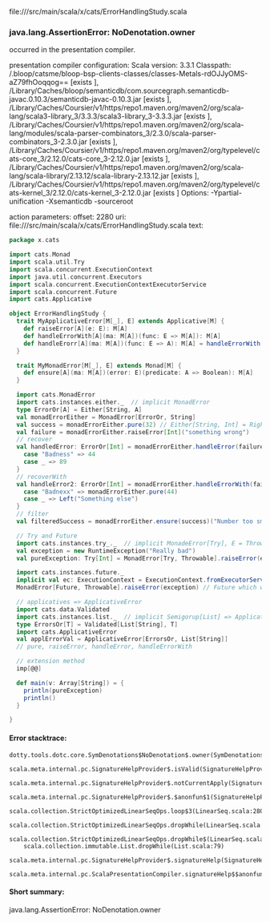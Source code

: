 file://<WORKSPACE>/src/main/scala/x/cats/ErrorHandlingStudy.scala
### java.lang.AssertionError: NoDenotation.owner

occurred in the presentation compiler.

presentation compiler configuration:
Scala version: 3.3.1
Classpath:
<WORKSPACE>/.bloop/catsme/bloop-bsp-clients-classes/classes-Metals-rdOJJyOMS-aZ79fhOoqqog== [exists ], <HOME>/Library/Caches/bloop/semanticdb/com.sourcegraph.semanticdb-javac.0.10.3/semanticdb-javac-0.10.3.jar [exists ], <HOME>/Library/Caches/Coursier/v1/https/repo1.maven.org/maven2/org/scala-lang/scala3-library_3/3.3.3/scala3-library_3-3.3.3.jar [exists ], <HOME>/Library/Caches/Coursier/v1/https/repo1.maven.org/maven2/org/scala-lang/modules/scala-parser-combinators_3/2.3.0/scala-parser-combinators_3-2.3.0.jar [exists ], <HOME>/Library/Caches/Coursier/v1/https/repo1.maven.org/maven2/org/typelevel/cats-core_3/2.12.0/cats-core_3-2.12.0.jar [exists ], <HOME>/Library/Caches/Coursier/v1/https/repo1.maven.org/maven2/org/scala-lang/scala-library/2.13.12/scala-library-2.13.12.jar [exists ], <HOME>/Library/Caches/Coursier/v1/https/repo1.maven.org/maven2/org/typelevel/cats-kernel_3/2.12.0/cats-kernel_3-2.12.0.jar [exists ]
Options:
-Ypartial-unification -Xsemanticdb -sourceroot <WORKSPACE>


action parameters:
offset: 2280
uri: file://<WORKSPACE>/src/main/scala/x/cats/ErrorHandlingStudy.scala
text:
```scala
package x.cats

import cats.Monad
import scala.util.Try
import scala.concurrent.ExecutionContext
import java.util.concurrent.Executors
import scala.concurrent.ExecutionContextExecutorService
import scala.concurrent.Future
import cats.Applicative

object ErrorHandlingStudy {
  trait MyApplicativeError[M[_], E] extends Applicative[M] {
    def raiseError[A](e: E): M[A]
    def handleErrorWith[A](ma: M[A])(func: E => M[A]): M[A]
    def handleErorr[A](ma: M[A])(func: E => A): M[A] = handleErrorWith(ma)(e => pure(func(e)))
  }

  trait MyMonadError[M[_], E] extends Monad[M] {
    def ensure[A](ma: M[A])(error: E)(predicate: A => Boolean): M[A]
  }

  import cats.MonadError
  import cats.instances.either._  // implicit MonadError
  type ErrorOr[A] = Either[String, A]
  val monadErrorEither = MonadError[ErrorOr, String]
  val success = monadErrorEither.pure(32) // Either[String, Int] = Right(32)
  val failure = monadErrorEither.raiseError[Int]("something wrong")
  // recover
  val handledError: ErrorOr[Int] = monadErrorEither.handleError(failure) {
    case "Badness" => 44
    case _ => 89
  }
  // recoverWith
  val handleError2: ErrorOr[Int] = monadErrorEither.handleErrorWith(failure) {
    case "Badnexx" => monadErrorEither.pure(44)
    case _ => Left("Something else")
  }
  // filter
  val filteredSuccess = monadErrorEither.ensure(success)("Number too small")(_ > 100)

  // Try and Future
  import cats.instances.try_._  // implicit MonadeError[Try], E = Throwable
  val exception = new RuntimeException("Really bad")
  val pureException: Try[Int] = MonadError[Try, Throwable].raiseError(exception) // Try[Nothing]

  import cats.instances.future._
  implicit val ec: ExecutionContext = ExecutionContext.fromExecutorService(Executors.newFixedThreadPool(8))
  MonadError[Future, Throwable].raiseError(exception) // Future which will complete with a Future(exception)

  // applicatives => ApplicativeError
  import cats.data.Validated
  import cats.instances.list._  // implicit Semigorup[List] => ApplicativeError[ErrorsOr, List[String]]
  type ErrorsOr[T] = Validated[List[String], T]
  import cats.ApplicativeError
  val applErrorVal = ApplicativeError[ErrorsOr, List[String]]
  // pure, raiseError, handleError, handleErrorWith

  // extension method
  imp[@@]

  def main(v: Array[String]) = {
    println(pureException)
    println()
  }

}

```



#### Error stacktrace:

```
dotty.tools.dotc.core.SymDenotations$NoDenotation$.owner(SymDenotations.scala:2582)
	scala.meta.internal.pc.SignatureHelpProvider$.isValid(SignatureHelpProvider.scala:83)
	scala.meta.internal.pc.SignatureHelpProvider$.notCurrentApply(SignatureHelpProvider.scala:96)
	scala.meta.internal.pc.SignatureHelpProvider$.$anonfun$1(SignatureHelpProvider.scala:48)
	scala.collection.StrictOptimizedLinearSeqOps.loop$3(LinearSeq.scala:280)
	scala.collection.StrictOptimizedLinearSeqOps.dropWhile(LinearSeq.scala:282)
	scala.collection.StrictOptimizedLinearSeqOps.dropWhile$(LinearSeq.scala:278)
	scala.collection.immutable.List.dropWhile(List.scala:79)
	scala.meta.internal.pc.SignatureHelpProvider$.signatureHelp(SignatureHelpProvider.scala:48)
	scala.meta.internal.pc.ScalaPresentationCompiler.signatureHelp$$anonfun$1(ScalaPresentationCompiler.scala:436)
```
#### Short summary: 

java.lang.AssertionError: NoDenotation.owner